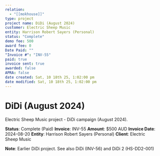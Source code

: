 ```yaml
---
relation:
  - "[[mokhouse]]"
type: project
project name: DiDi (August 2024)
customer: Electric Sheep Music
entity: Harrison Robert Sayers (Personal)
status: "Complete"
demo fee: 500
award fee: 0
Date Paid: ""
"Invoice #": "INV-55"
paid: true
invoice sent: true
awarded: false
APRA: false
date created: Sat, 10 18th 25, 1:02:00 pm
date modified: Sat, 10 18th 25, 1:02:00 pm
---
```


# DiDi (August 2024)

Electric Sheep Music project - DiDi campaign (August 2024).

**Status**: Complete (Paid)
**Invoice**: INV-55
**Amount**: $500 AUD
**Invoice Date**: 2024-08-20
**Entity**: Harrison Robert Sayers (Personal)
**Client**: Electric Sheep Music

**Note**: Earlier DiDi project. See also DiDi (INV-56) and DiDi 2 (HS-DD2-001)
